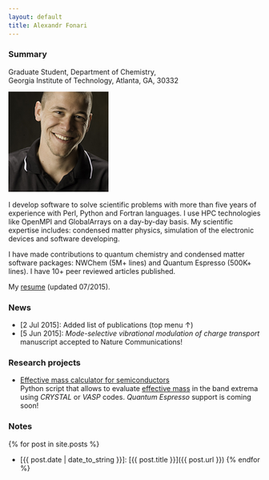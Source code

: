 ```yaml
---
layout: default
title: Alexandr Fonari
---
```


### Summary

Graduate Student, Department of Chemistry,  
Georgia Institute of Technology, Atlanta, GA, 30332

![](me.jpg)

I develop software to solve scientific problems with more than five years of experience with Perl, Python and Fortran languages. I use HPC technologies like OpenMPI and GlobalArrays on a day-by-day basis. My scientific expertise includes: condensed matter physics, simulation of the electronic devices and software developing.

I have made contributions to quantum chemistry and condensed matter software packages: NWChem (5M+ lines) and Quantum Espresso (500K+ lines). I have 10+ peer reviewed articles published.

My [resume](afonari_resume.pdf) (updated 07/2015).

### News

 - [2 Jul 2015]: Added list of publications (top menu &uarr;)
 - [5 Jun 2015]: *Mode-selective vibrational modulation of charge transport* manuscript accepted to Nature Communications!

### Research projects

 - [Effective mass calculator for semiconductors](emc/)  
Python script that allows to evaluate [effective mass](http://ecee.colorado.edu/~bart/book/effmass.htm) in the band extrema using *CRYSTAL* or *VASP* codes. *Quantum Espresso* support is coming soon!

### Notes

{% for post in site.posts %}
 - [{{ post.date | date_to_string }}]: [{{ post.title }}]({{ post.url }})
{% endfor %}

